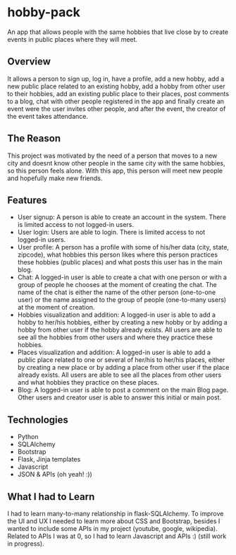 # hobby-pack
An app that allows people with the same hobbies that live close by to create events in public places where they will meet.

## Overview
It allows a person to sign up, log in, have a profile, add a new hobby, add a new public place related to an existing hobby, add a hobby from other user to their hobbies, add an existing public place to their places, post comments to a blog, chat with other people registered in the app and finally create an event were the user invites other people, and after the event, the creator of the event takes attendance.

## The Reason
This project was motivated by the need of a person that moves to a new city and doesnt know other people in the same city with the same hobbies, so this person feels alone. With this app, this person will meet new people and hopefully make new friends.  

## Features
* User signup: A person is able to create an account in the system. There is limited access to not logged-in users.
* User login: Users are able to login. There is limited access to not logged-in users.
* User profile: A person has a profile with some of his/her data (city, state, zipcode), what hobbies this person likes where this person practices these hobbies (public places) and what posts this user has in the main blog.
* Chat: A logged-in user is able to create a chat with one person or with a group of people he chooses at the moment of creating the chat. The name of the chat is either the name of the other person (one-to-one user) or the name assigned to the group of people (one-to-many users) at the moment of creation.
* Hobbies visualization and addition: A logged-in user is able to add a hobby to her/his hobbies, either by creating a new hobby or by adding a hobby from other user if the hobby already exists. All users are able to see all the hobbies from other users and where they practice these hobbies.
* Places visualization and addition: A logged-in user is able to add a public place related to one or several of her/his to her/his places, either by creating a new place or by adding a place from other user if the place already exists. All users are able to see all the places from other users and what hobbies they practice on these places.
* Blog: A logged-in user is able to post a comment on the main Blog page. Other users and creator user is able to answer this initial or main post.

## Technologies
* Python 
* SQLAlchemy
* Bootstrap
* Flask, Jinja templates
* Javascript
* JSON & APIs (oh yeah! :))

## What I had to Learn
I had to learn many-to-many relationship in flask-SQLAlchemy. To improve the UI and UX I needed to learn more about CSS and Bootstrap, besides I wanted to include some APIs in my project (youtube, google, wikipedia). Related to APIs I was at 0, so I had to learn Javascript and APIs :) (still work in progress).  
